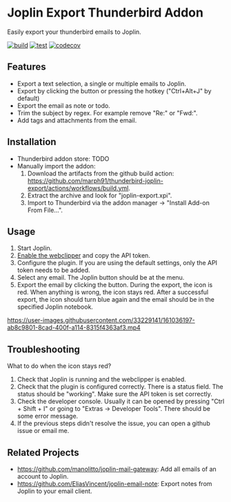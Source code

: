 # Joplin Export Thunderbird Addon

Easily export your thunderbird emails to Joplin.

[![build](https://github.com/marph91/thunderbird-joplin-export/actions/workflows/build.yml/badge.svg)](https://github.com/marph91/thunderbird-joplin-export/actions/workflows/build.yml)
[![test](https://github.com/marph91/thunderbird-joplin-export/actions/workflows/test.yml/badge.svg)](https://github.com/marph91/thunderbird-joplin-export/actions/workflows/test.yml)
[![codecov](https://codecov.io/gh/marph91/thunderbird-joplin-export/branch/master/graph/badge.svg?token=YZYEW7C1VM)](https://codecov.io/gh/marph91/thunderbird-joplin-export)

## Features

- Export a text selection, a single or multiple emails to Joplin.
- Export by clicking the button or pressing the hotkey ("Ctrl+Alt+J" by default)
- Export the email as note or todo.
- Trim the subject by regex. For example remove "Re:" or "Fwd:".
- Add tags and attachments from the email.

## Installation

- Thunderbird addon store: TODO
- Manually import the addon:
  1. Download the artifacts from the github build action: <https://github.com/marph91/thunderbird-joplin-export/actions/workflows/build.yml>.
  2. Extract the archive and look for "joplin-export.xpi".
  3. Import to Thunderbird via the addon manager -> "Install Add-on From File...".

## Usage

1. Start Joplin.
2. [Enable the webclipper](https://joplinapp.org/clipper/) and copy the API token.
3. Configure the plugin. If you are using the default settings, only the API token needs to be added.
4. Select any email. The Joplin button should be at the menu.
5. Export the email by clicking the button. During the export, the icon is red. When anything is wrong, the icon stays red. After a successful export, the icon should turn blue again and the email should be in the specified Joplin notebook.

<https://user-images.githubusercontent.com/33229141/161036197-ab8c9801-8cad-400f-a114-8315f4363af3.mp4>

## Troubleshooting

What to do when the icon stays red?

1. Check that Joplin is running and the webclipper is enabled.
2. Check that the plugin is configured correctly. There is a status field. The status should be "working". Make sure the API token is set correctly.
3. Check the developer console. Usually it can be opened by pressing "Ctrl + Shift + I" or going to "Extras -> Developer Tools". There should be some error message.
4. If the previous steps didn't resolve the issue, you can open a github issue or email me.

## Related Projects

- <https://github.com/manolitto/joplin-mail-gateway>: Add all emails of an account to Joplin.
- <https://github.com/EliasVincent/joplin-email-note>: Export notes from Joplin to your email client.
